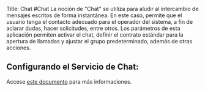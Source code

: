 Title: Chat
#Chat
La noción de "Chat" se utiliza para aludir al intercambio de mensajes escritos de forma instantánea. En este caso, permite que el usuario tenga el contacto adecuado para el operador del sistema, a fin de aclarar dudas, hacer solicitudes, entre otros. Los parámetros de esta aplicación permiten activar el chat, definir el contrato estándar para la apertura de llamadas y ajustar el grupo predeterminado, además de otras acciones.

## Configurando el Servicio de Chat:

Accese [este documento][1] para más informaciones. 

[1]:/es-es/citsmart-esp-8/platform-administration/parameters-list/configure-parametrization-chat.html
